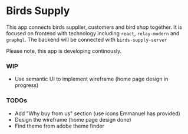 # Birds Supply

This app connects birds supplier, customers and bird shop together. It is focused on frontend with technology including `react`, `relay-modern` and `graphql`. The backend will be connected with `birds-supply-server`

Please note, this app is developing continously.

### WIP
* Use semantic UI to implement wireframe (home page design in progress)

### TODOs
* Add "Why buy from us" section (use icons Emmanuel has provided)
* Design the wireframe (home page design done)
* Find theme from adobe theme finder
